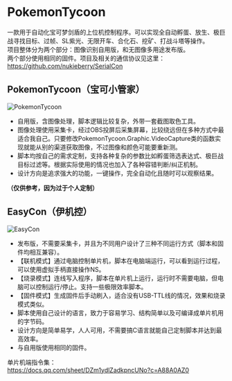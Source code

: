# PokemonTycoon
一款用于自动化宝可梦剑盾的上位机控制程序。可以实现全自动孵蛋、放生、极巨战寻找目标、过帧、SL紫光、无限开车、合化石、挖矿、打战斗塔等操作。\
项目整体分为两个部分：图像识别自用版，和无图像多用途发布版。\
两个部分使用相同的固件。项目及相关的通信协议见这里：\
https://github.com/nukieberry/SerialCon

## PokemonTycoon（宝可小管家）
![PokemonTycoon](https://user-images.githubusercontent.com/55907281/74600748-beb8fc00-5063-11ea-986c-79b9b7fb4c7b.png)
* 自用版，含图像处理，脚本逻辑比较复杂，外带一套截图取色工具。
* 图像处理使用采集卡，经过OBS投屏后采集屏幕，比较绕远但在多种方式中最适合我自己。只要修改PokemonTycoon.Graphic.VideoCapture类的函数实现就能从别的渠道获取图像，不过图像和颜色可能要重新测。
* 脚本均按自己的需求定制，支持各种复杂的参数比如孵蛋筛选表达式、极巨战目标过滤等。根据实际使用的情况也加入了各种容错判断/纠正机制。
* 设计方向是追求强大的功能，一键操作，完全自动化且随时可以观察结果。
  
**（仅供参考，因为过于个人定制）**

## EasyCon（伊机控）
![EasyCon](https://user-images.githubusercontent.com/55907281/74600747-be206580-5063-11ea-8b5b-21795e7ab6cf.png)
* 发布版，不需要采集卡，并且为不同用户设计了三种不同运行方式（脚本和固件均相互兼容）。
* 【联机模式】通过电脑控制单片机，脚本在电脑端运行，可以看到运行过程，可以使用虚拟手柄直接操作NS。
* 【烧录模式】连线写入程序，脚本在单片机上运行，运行时不需要电脑，但电脑可以控制运行/停止。支持一些极限效率脚本。
* 【固件模式】生成固件后手动刷入，适合没有USB-TTL线的情况，效果和烧录模式类似。
* 脚本使用自己设计的语言，致力于容易学习、结构简单以及可编译成单片机用的字节码。
* 设计方向是简单易学，人人可用，不需要搞C语言就能自己定制脚本并达到最高效率。
* 与自用版使用相同的固件。  
  
单片机端指令集：  
https://docs.qq.com/sheet/DZm1ydlZadkpncUNo?c=A88A0AZ0
